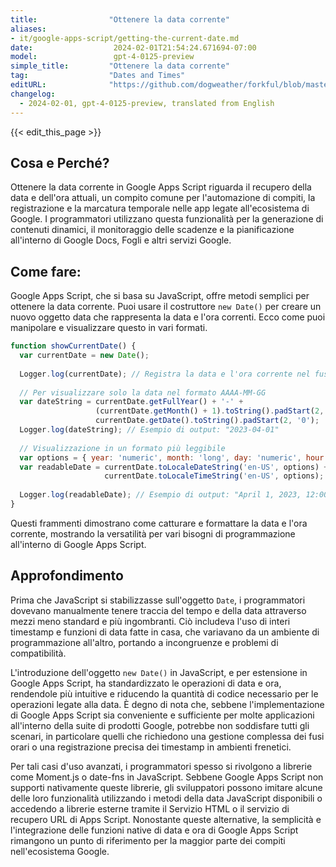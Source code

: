```yaml
---
title:                "Ottenere la data corrente"
aliases:
- it/google-apps-script/getting-the-current-date.md
date:                  2024-02-01T21:54:24.671694-07:00
model:                 gpt-4-0125-preview
simple_title:         "Ottenere la data corrente"
tag:                  "Dates and Times"
editURL:              "https://github.com/dogweather/forkful/blob/master/content/it/google-apps-script/getting-the-current-date.md"
changelog:
  - 2024-02-01, gpt-4-0125-preview, translated from English
---
```


{{< edit_this_page >}}

## Cosa e Perché?

Ottenere la data corrente in Google Apps Script riguarda il recupero della data e dell'ora attuali, un compito comune per l'automazione di compiti, la registrazione e la marcatura temporale nelle app legate all'ecosistema di Google. I programmatori utilizzano questa funzionalità per la generazione di contenuti dinamici, il monitoraggio delle scadenze e la pianificazione all'interno di Google Docs, Fogli e altri servizi Google.

## Come fare:

Google Apps Script, che si basa su JavaScript, offre metodi semplici per ottenere la data corrente. Puoi usare il costruttore `new Date()` per creare un nuovo oggetto data che rappresenta la data e l'ora correnti. Ecco come puoi manipolare e visualizzare questo in vari formati.

```javascript
function showCurrentDate() {
  var currentDate = new Date();
  
  Logger.log(currentDate); // Registra la data e l'ora corrente nel fuso orario dello script
  
  // Per visualizzare solo la data nel formato AAAA-MM-GG
  var dateString = currentDate.getFullYear() + '-' + 
                   (currentDate.getMonth() + 1).toString().padStart(2, '0') + '-' + 
                   currentDate.getDate().toString().padStart(2, '0');
  Logger.log(dateString); // Esempio di output: "2023-04-01"
  
  // Visualizzazione in un formato più leggibile
  var options = { year: 'numeric', month: 'long', day: 'numeric', hour: '2-digit', minute: '2-digit', second: '2-digit', timeZoneName: 'short' };
  var readableDate = currentDate.toLocaleDateString('en-US', options) + ' ' + 
                     currentDate.toLocaleTimeString('en-US', options);
                     
  Logger.log(readableDate); // Esempio di output: "April 1, 2023, 12:00:00 PM GMT+1"
}
```

Questi frammenti dimostrano come catturare e formattare la data e l'ora corrente, mostrando la versatilità per vari bisogni di programmazione all'interno di Google Apps Script.

## Approfondimento

Prima che JavaScript si stabilizzasse sull'oggetto `Date`, i programmatori dovevano manualmente tenere traccia del tempo e della data attraverso mezzi meno standard e più ingombranti. Ciò includeva l'uso di interi timestamp e funzioni di data fatte in casa, che variavano da un ambiente di programmazione all'altro, portando a incongruenze e problemi di compatibilità.

L'introduzione dell'oggetto `new Date()` in JavaScript, e per estensione in Google Apps Script, ha standardizzato le operazioni di data e ora, rendendole più intuitive e riducendo la quantità di codice necessario per le operazioni legate alla data. È degno di nota che, sebbene l'implementazione di Google Apps Script sia conveniente e sufficiente per molte applicazioni all'interno della suite di prodotti Google, potrebbe non soddisfare tutti gli scenari, in particolare quelli che richiedono una gestione complessa dei fusi orari o una registrazione precisa dei timestamp in ambienti frenetici.

Per tali casi d'uso avanzati, i programmatori spesso si rivolgono a librerie come Moment.js o date-fns in JavaScript. Sebbene Google Apps Script non supporti nativamente queste librerie, gli sviluppatori possono imitare alcune delle loro funzionalità utilizzando i metodi della data JavaScript disponibili o accedendo a librerie esterne tramite il Servizio HTML o il servizio di recupero URL di Apps Script. Nonostante queste alternative, la semplicità e l'integrazione delle funzioni native di data e ora di Google Apps Script rimangono un punto di riferimento per la maggior parte dei compiti nell'ecosistema Google.
